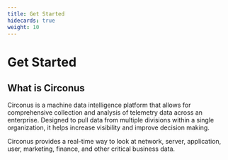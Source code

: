 ```yaml
---
title: Get Started
hidecards: true
weight: 10
---
```


# Get Started

## What is Circonus

Circonus is a machine data intelligence platform that allows for comprehensive collection and analysis of telemetry data across an enterprise.  Designed to pull data from multiple divisions within a single organization, it helps increase visibility and improve decision making.

Circonus provides a real-time way to look at network, server, application, user, marketing, finance, and other critical business data.